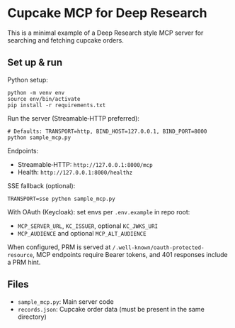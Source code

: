 # Cupcake MCP for Deep Research

This is a minimal example of a Deep Research style MCP server for searching and fetching cupcake orders.

## Set up & run

Python setup:

```shell
python -m venv env
source env/bin/activate
pip install -r requirements.txt
```

Run the server (Streamable‑HTTP preferred):

```shell
# Defaults: TRANSPORT=http, BIND_HOST=127.0.0.1, BIND_PORT=8000
python sample_mcp.py
```

Endpoints:
- Streamable‑HTTP: `http://127.0.0.1:8000/mcp`
- Health: `http://127.0.0.1:8000/healthz`

SSE fallback (optional):

```shell
TRANSPORT=sse python sample_mcp.py
```

With OAuth (Keycloak): set envs per `.env.example` in repo root:
- `MCP_SERVER_URL`, `KC_ISSUER`, optional `KC_JWKS_URI`
- `MCP_AUDIENCE` and optional `MCP_ALT_AUDIENCE`

When configured, PRM is served at `/.well-known/oauth-protected-resource`, MCP endpoints require Bearer tokens, and 401 responses include a PRM hint.

## Files

- `sample_mcp.py`: Main server code
- `records.json`: Cupcake order data (must be present in the same directory)
